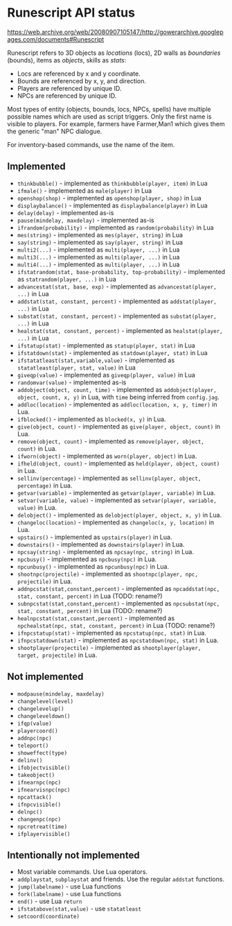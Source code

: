 Runescript API status
=====================

https://web.archive.org/web/20080907105147/http://gowerarchive.googlepages.com/documents#Runescript

Runescript refers to 3D objects as *locations* (locs), 2D walls as
*boundaries* (bounds), items as *objects*, skills as *stats*:

* Locs are referenced by x and y coordinate.
* Bounds are referenced by x, y, and direction.
* Players are referenced by unique ID.
* NPCs are referenced by unique ID.

Most types of entity (objects, bounds, locs, NPCs, spells)
have multiple possible names which are used as script triggers.
Only the first name is visible to players. For example, farmers
have Farmer,Man1 which gives them the generic "man" NPC dialogue.

For inventory-based commands, use the name of the item.

Implemented
-----------

* `thinkbubble()` - implemented as `thinkbubble(player, item)` in Lua
* `ifmale()` - implemented as `male(player)` in Lua
* `openshop(shop)` - implemented as `openshop(player, shop)` in Lua
* `displaybalance()` - implemented as `displaybalance(player)` in Lua
* `delay(delay)` - implemented as-is
* `pause(mindelay, maxdelay)` - implemented as-is
* `ifrandom(probability)` - implemented as `random(probability)` in Lua
* `mes(string)` - implemented as `mes(player, string)` in Lua
* `say(string)` - implemented as `say(player, string)` in Lua
* `multi2(...)` - implemented as `multi(player, ...)` in Lua
* `multi3(...)` - implemented as `multi(player, ...)` in Lua
* `multi4(...)` - implemented as `multi(player, ...)` in Lua
* `ifstatrandom(stat, base-probability, top-probability)` - implemented as `statrandom(player, ...)` in Lua
* `advancestat(stat, base, exp)` - implemented as `advancestat(player, ...)` in Lua
* `addstat(stat, constant, percent)` - implemented as `addstat(player, ...)` in Lua
* `substat(stat, constant, percent)` - implemented as `substat(player, ...)` in Lua
* `healstat(stat, constant, percent)` - implemented as `healstat(player, ...)` in Lua
* `ifstatup(stat)` - implemented as `statup(player, stat)` in Lua
* `ifstatdown(stat)` - implemented as `statdown(player, stat)` in Lua
* `ifstatatleast(stat,variable,value)` - implemented as `statatleast(player, stat, value)` in Lua
* `giveqp(value)` - implemented as `giveqp(player, value)` in Lua
* `randomvar(value)` - implemented as-is
* `addobject(object, count, time)` - implemented as `addobject(player, object, count, x, y)` in Lua, with `time` being inferred from `config.jag`.
* `addloc(location)` - implemented as `addloc(location, x, y, timer)` in Lua.
* `ifblocked()` - implemented as `blocked(x, y)` in Lua.
* `give(object, count)` - implemented as `give(player, object, count)` in Lua.
* `remove(object, count)` - implemented as `remove(player, object, count)` in Lua.
* `ifworn(object)` - implemented as `worn(player, object)` in Lua.
* `ifheld(object, count)` - implemented as `held(player, object, count)` in Lua.
* `sellinv(percentage)` - implemented as `sellinv(player, object, percentage)` in Lua.
* `getvar(variable)` - implemented as `getvar(player, variable)` in Lua.
* `setvar(variable, value)` - implemented as `setvar(player, variable, value)` in Lua.
* `delobject()` - implemented as `delobject(player, object, x, y)` in Lua.
* `changeloc(location)` - implemented as `changeloc(x, y, location)` in Lua.
* `upstairs()` - implemented as `upstairs(player)` in Lua.
* `downstairs()` - implemented as `downstairs(player)` in Lua.
* `npcsay(string)` - implemented as `npcsay(npc, string)` in Lua.
* `npcbusy()` - implemented as `npcbusy(npc)` in Lua.
* `npcunbusy()` - implemented as `npcunbusy(npc)` in Lua.
* `shootnpc(projectile)` - implemented as `shootnpc(player, npc, projectile)` in Lua.
* `addnpcstat(stat,constant,percent)` - implemented as `npcaddstat(npc, stat, constant, percent)` in Lua (TODO: rename?)
* `subnpcstat(stat,constant,percent)` - implemented as `npcsubstat(npc, stat, constant, percent)` in Lua (TODO: rename?)
* `healnpcstat(stat,constant,percent)` - implemented as `npchealstat(npc, stat, constant, percent)` in Lua (TODO: rename?)
* `ifnpcstatup(stat)` - implemented as `npcstatup(npc, stat)` in Lua.
* `ifnpcstatdown(stat)` - implemented as `npcstatdown(npc, stat)` in Lua.
* `shootplayer(projectile)` - implemented as `shootplayer(player, target, projectile)` in Lua.

Not implemented
---------------

* `modpause(mindelay, maxdelay)`
* `changelevel(level)`
* `changelevelup()`
* `changeleveldown()`
* `ifqp(value)`
* `playercoord()`
* `addnpc(npc)`
* `teleport()`
* `showeffect(type)`
* `delinv()`
* `ifobjectvisible()`
* `takeobject()`
* `ifnearnpc(npc)`
* `ifnearvisnpc(npc)`
* `npcattack()`
* `ifnpcvisible()`
* `delnpc()`
* `changenpc(npc)`
* `npcretreat(time)`
* `ifplayervisible()`

Intentionally not implemented
-----------------------------

* Most variable commands. Use Lua operators.
* `addplaystat`, `subplaystat` and friends. Use the regular `addstat` functions.
* `jump(labelname)` - use Lua functions
* `fork(labelname)` - use Lua functions
* `end()` - use Lua `return`
* `ifstatabove(stat,value)` - use `statatleast`
* `setcoord(coordinate)`
